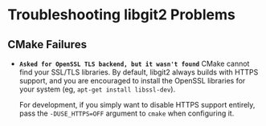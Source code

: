 Troubleshooting libgit2 Problems
================================

CMake Failures
--------------

* **`Asked for OpenSSL TLS backend, but it wasn't found`**
  CMake cannot find your SSL/TLS libraries.  By default, libgit2 always
  builds with HTTPS support, and you are encouraged to install the
  OpenSSL libraries for your system (eg, `apt-get install libssl-dev`).

  For development, if you simply want to disable HTTPS support entirely,
  pass the `-DUSE_HTTPS=OFF` argument to `cmake` when configuring it.

